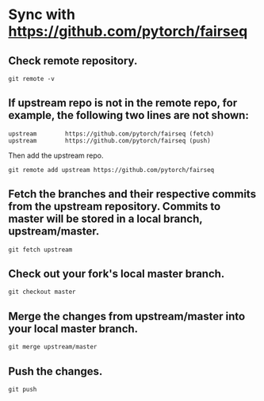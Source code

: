 # Sync with https://github.com/pytorch/fairseq

## Check remote repository.

```
git remote -v
```

## If upstream repo is not in the remote repo, for example, the following two lines are not shown:

```
upstream        https://github.com/pytorch/fairseq (fetch)
upstream        https://github.com/pytorch/fairseq (push)
```

Then add the upstream repo.

```
git remote add upstream https://github.com/pytorch/fairseq
```

## Fetch the branches and their respective commits from the upstream repository. Commits to master will be stored in a local branch, upstream/master.

```
git fetch upstream
```

## Check out your fork's local master branch.

```
git checkout master
```

## Merge the changes from upstream/master into your local master branch.

```
git merge upstream/master
```

## Push the changes.

```
git push
```
